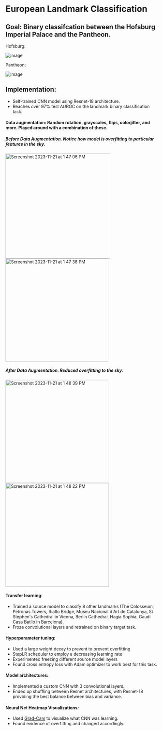 # European Landmark Classification

## Goal: Binary classifcation between the Hofsburg Imperial Palace and the Pantheon.

Hofsburg:

![image](https://github.com/dariuskzucker/Landmark_classification/assets/33701468/eab51cef-8a83-44c9-9161-227d20373300)

Pantheon:

![image](https://github.com/dariuskzucker/Landmark_classification/assets/33701468/f1e4fb97-5024-46d1-ac27-dc4655de1254)


## Implementation:
- Self-trained CNN model using Resnet-18 architecture.
- Reaches over 97% test AUROC on the landmark binary classification task.


#### Data augmentation: Random rotation, grayscales, flips, colorjitter, and more. Played around with a combination of these.

##### Before Data Augmentation. Notice how model is overfitting to particular features in the sky.

<img width="346" alt="Screenshot 2023-11-21 at 1 47 06 PM" src="https://github.com/dariuskzucker/Landmark_classification/assets/33701468/fd875005-0913-4b7c-90de-e10f5540ebc6">
<img width="340" alt="Screenshot 2023-11-21 at 1 47 36 PM" src="https://github.com/dariuskzucker/Landmark_classification/assets/33701468/bcb62a27-115c-452f-bff4-e2664459d0a9">

##### After Data Augmentation. Reduced overfitting to the sky.

<img width="340" alt="Screenshot 2023-11-21 at 1 48 39 PM" src="https://github.com/dariuskzucker/Landmark_classification/assets/33701468/cb3bcaa2-e753-4eaa-a3e9-cbb9a51d2b9c">
<img width="342" alt="Screenshot 2023-11-21 at 1 48 22 PM" src="https://github.com/dariuskzucker/Landmark_classification/assets/33701468/21b14a53-cad6-4dd4-96fa-d65c28751634">


#### Transfer learning:

- Trained a source model to classify 8 other landmarks (The Colosseum, Petronas Towers, Rialto Bridge, Museu Nacional d'Art de Catalunya, St Stephen's Cathedral in Vienna, Berlin Cathedral, Hagia Sophia, Gaudi Casa Batllo in Barcelona).
- Froze convolutional layers and retrained on binary target task.



#### Hyperparameter tuning:

  - Used a large weight decay to prevent to prevent overfitting
  - StepLR scheduler to employ a decreasing learning rate
  - Experimented freezing different source model layers
  - Found cross entropy loss with Adam optimizer to work best for this task.

#### Model architectures:
  - Implemented a custom CNN with 3 convolutional layers.
  - Ended up shuffling between Resnet architectures, with Resnet-18 providing the best balance between bias and variance.

#### Neural Net Heatmap Visualizations:

  - Used [Grad-Cam]([url](https://github.com/jacobgil/pytorch-grad-cam)) to visualize what CNN was learning.
  - Found evidence of overfitting and changed accordingly.



